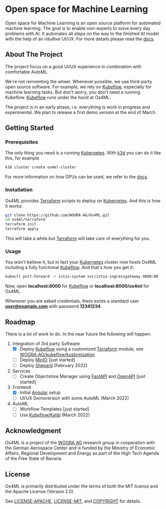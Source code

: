 # Open space for Machine Learning
Open space for Machine Learning is an open source platform for automated 
machine learning. The goal is to enable non-experts to solve every day 
problems with AI. It automates all steps on the way to the finished AI 
model with the help of an intuitive UI/UX. For more details please read the 
[docs][].

## About The Project
The project focus on a good UI/UX experience in combination with comfortable 
AutoML.

We're not reinventing the wheel. Whenever possible, we use third-party open 
source software. For example, we rely on [Kubeflow][], especially for machine 
learning tasks. But don't worry, you don't need a running Kubeflow. 
[Kubeflow][] runs  under the hood at Os4ML.

The project is in an early phase, i.e. everything is work in progress and 
experimental. We plan to release a first demo version at the end of March.

## Getting Started

### Prerequisites
The only thing you need is a running [Kubernetes][]. With [k3d][] you can 
do it like this, for example

```sh
k3d cluster create os4ml-cluster
```

For more information on how GPUs can be used, we refer to the [docs][].

### Installation
Os4ML provides [Terraform][] scripts to deploy on [Kubernetes][]. And this 
is how it works:

```sh
git clone https://github.com/WOGRA-AG/Os4ML.git
cd os4ml/terraform
terraform init
terraform apply
```

This will take a while but [Terraform][] will take care of everything for you.

### Usage
You won't believe it, but in fact your [Kubernetes][] cluster now hosts Os4ML 
including a fully functional [Kubeflow][]. And that's how you get it:

```sh
kubectl port-forward -n istio-system svc/istio-ingressgateway 8000:80
```
Now, open **localhost:8000** for [Kubeflow][] or 
**localhost:8000/os4ml** for Os4ML.

Whenever you are asked credentials, there exists a standard user 
**user@example.com** with password **12341234**.

## Roadmap
There is a lot of work to do. In the near future the following will happen:

1. Integration of 3rd party Software
   - [x] Deploy [Kubeflow][] using a customized [Terraform][] module, see 
     [WOGRA-AG/kubeflow/kustomization][]
   - [ ] Deploy [MinIO][] [just started]
   - [ ] Deploy [Shepard][] (February 2022)
2. Services
   - [ ] Create Objectstore Manager using [FastAPI][] and [OpenAPI][] [just 
     started]
3. Frontend
   - [x] Initial [Angular][] setup
   - [ ] UI/UX Demoversion with some AutoML (March 2022)
4. AutoML
   - [ ] Workflow Templates [just started]
   - [ ] Use [Kubeflow/Katib][] (March 2022)
   
## 	Acknowledgment
Os4ML is a project of the [WOGRA AG][] research group in cooperation with the 
German Aerospace Center and is funded by the Ministry of Economic Affairs, 
Regional Development and Energy as part of the High Tech Agenda of the 
Free State of Bavaria.

## License
Os4ML is primarily distributed under the terms of both the MIT license
and the Apache License (Version 2.0).

See [LICENSE-APACHE](LICENSE-APACHE), [LICENSE-MIT](LICENSE-MIT), and
[COPYRIGHT](COPYRIGHT) for details.

[Angular]: https://angular.io/
[FastAPI]: https://fastapi.tiangolo.com/
[Kubernetes]: https://kubernetes.io/
[Kubeflow]: https://www.kubeflow.org/
[Kubeflow/Katib]: https://github.com/kubeflow/katib
[k3d]: https://k3d.io
[MinIO]: https://min.io/
[OpenAPI]:https://swagger.io/specification/
[docs]: https://wogra-ag.github.io/os4ml-docs/
[Shepard]: https://gitlab.com/dlr-shepard
[Terraform]: https://www.terraform.io/
[WOGRA AG]: https://www.wogra.com/
[WOGRA-AG/kubeflow/kustomization]: https://registry.terraform.io/modules/WOGRA-AG/kubeflow/kustomization/latest
